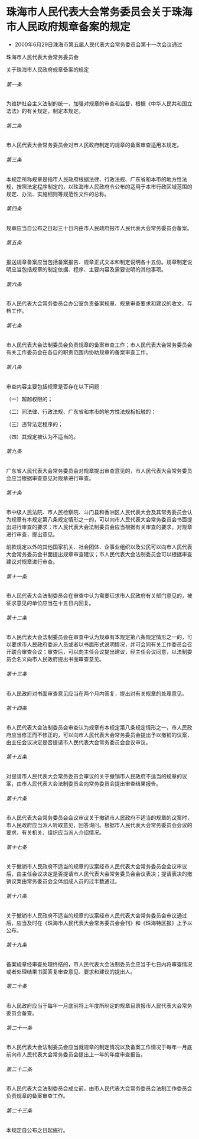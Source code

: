 # 珠海市人民代表大会常务委员会关于珠海市人民政府规章备案的规定

- 2000年6月29日珠海市第五届人民代表大会常务委员会第十一次会议通过

<!-- INFO END -->

珠海市人民代表大会常务委员会

关于珠海市人民政府规章备案的规定

###### 第一条

为维护社会主义法制的统一，加强对规章的审查和监督，根据《中华人民共和国立法法》的有关规定，制定本规定。

###### 第二条

市人民代表大会常务委员会对市人民政府制定的规章的备案审查适用本规定。

###### 第三条

本规定所称规章是指市人民政府根据法律、行政法规、广东省和本市的地方性法规，按照法定程序制定的，以珠海市人民政府令公布的适用于本市行政区域范围的规定、办法、实施细则等规范性文件的总称。

###### 第四条

规章应当自公布之日起三十日内由市人民政府报市人民代表大会常务委员会备案。

###### 第五条

报送规章备案应当包括备案报告、规章正式文本和制定说明各十五份。规章制定说明应当包括规章的制定依据、程序、主要内容及需要说明的其他事项。

###### 第六条

市人民代表大会常务委员会办公室负责备案规章、规章审查要求和建议的收文、存档工作。

###### 第七条

市人民代表大会法制委员会负责规章的备案审查工作；市人民代表大会常务委员会有关工作委员会在各自的职责范围内协助规章的备案审查工作。

###### 第八条

审查内容主要包括规章是否存在以下问题：

（一）超越权限的；

（二）同法律、行政法规、广东省和本市的地方性法规相抵触的；

（三）违背法定程序的；

（四）其规定被认为不适当的。

###### 第九条

广东省人民代表大会常务委员会对规章提出审查意见的，市人民代表大会常务委员会应当根据审查意见对规章进行审查。

###### 第十条

市中级人民法院、市人民检察院、斗门县和香洲区人民代表大会及其常务委员会认为规章有本规定第八条规定情形之一的，可以向市人民代表大会常务委员会书面提出进行审查的要求；市人民代表大会法制委员会应当根据有关审查的要求，对规章进行审查，提出意见。

前款规定以外的其他国家机关、社会团体、企事业组织以及公民可以向市人民代表大会常务委员会书面提出规章审查建议；市人民代表大会法制委员会可以根据审查建议对规章进行审查。

###### 第十一条

市人民代表大会法制委员会在审查中认为需要征求市人民政府有关部门意见的，被征求意见的单位应当在十五日内回复。

###### 第十二条

市人民代表大会法制委员会在审查中认为规章有本规定第八条规定情形之一的，可以要求市人民政府委派人员或者以书面形式说明情况，并可会同有关工作委员会召开联合审查会议；审查后，可以向主任会议提出建议，经主任会议同意，以法制委员会名义向市人民政府提出书面审查意见。

###### 第十三条

市人民政府对书面审查意见应当在两个月内答复，提出对有关规章的处理意见。

###### 第十四条

市人民代表大会法制委员会审查认为规章有本规定第八条规定情形之一，市人民政府应当修正而不修正的，可以向市人民代表大会常务委员会提出予以撤销的议案，由主任会议决定是否提请市人民代表大会常务委员会会议审议。

###### 第十五条

对提请市人民代表大会常务委员会审议的关于撤销市人民政府不适当的规章的议案，由市人民代表大会法制委员会向常务委员会提出审查结果报告。

###### 第十六条

市人民代表大会常务委员会会议审议关于撤销市人民政府不适当的规章的议案时，市人民政府应当派人听取意见，回答询问。根据市人民代表大会常务委员会会议的要求，有关机关、组织应当派人介绍情况。

###### 第十七条

关于撤销市人民政府不适当的规章的议案经市人民代表大会常务委员会会议审议后，由主任会议决定是否提请市人民代表大会常务委员会会议表决；提请表决的撤销议案由常务委员会全体组成人员的过半数通过。

###### 第十八条

关于撤销市人民政府不适当的规章的议案经市人民代表大会常务委员会审议通过后，应当及时在《珠海市人民代表大会常务委员会会刊》和《珠海特区报》上予以公布。

###### 第十九条

备案规章经审查处理终结的，市人民代表大会法制委员会应当于七日内将审查情况或者处理结果书面答复审查意见、要求和建议的提出人。

###### 第二十条

市人民政府应当于每年一月底前将上年度所制定的规章目录报市人民代表大会常务委员会备查。

###### 第二十一条

市人民代表大会法制委员会应当就规章的制定情况以及备案工作情况于每年一月底前向市人民代表大会常务委员会提出上一年的年度审查报告。

###### 第二十二条

市人民代表大会法制委员会成立前，由市人民代表大会常务委员会法制工作委员会负责规章的备案审查工作。

###### 第二十三条

本规定自公布之日起施行。
